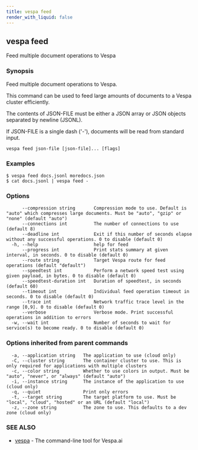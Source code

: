 ```yaml
---
title: vespa feed
render_with_liquid: false
---
```


## vespa feed

Feed multiple document operations to Vespa

### Synopsis

Feed multiple document operations to Vespa.

This command can be used to feed large amounts of documents to a Vespa cluster
efficiently.

The contents of JSON-FILE must be either a JSON array or JSON objects separated by
newline (JSONL).

If JSON-FILE is a single dash ('-'), documents will be read from standard input.


```
vespa feed json-file [json-file]... [flags]
```

### Examples

```
$ vespa feed docs.jsonl moredocs.json
$ cat docs.jsonl | vespa feed -
```

### Options

```
      --compression string       Compression mode to use. Default is "auto" which compresses large documents. Must be "auto", "gzip" or "none" (default "auto")
      --connections int          The number of connections to use (default 8)
      --deadline int             Exit if this number of seconds elapse without any successful operations. 0 to disable (default 0)
  -h, --help                     help for feed
      --progress int             Print stats summary at given interval, in seconds. 0 to disable (default 0)
      --route string             Target Vespa route for feed operations (default "default")
      --speedtest int            Perform a network speed test using given payload, in bytes. 0 to disable (default 0)
      --speedtest-duration int   Duration of speedtest, in seconds (default 60)
      --timeout int              Individual feed operation timeout in seconds. 0 to disable (default 0)
      --trace int                Network traffic trace level in the range [0,9]. 0 to disable (default 0)
      --verbose                  Verbose mode. Print successful operations in addition to errors
  -w, --wait int                 Number of seconds to wait for service(s) to become ready. 0 to disable (default 0)
```

### Options inherited from parent commands

```
  -a, --application string   The application to use (cloud only)
  -C, --cluster string       The container cluster to use. This is only required for applications with multiple clusters
  -c, --color string         Whether to use colors in output. Must be "auto", "never", or "always" (default "auto")
  -i, --instance string      The instance of the application to use (cloud only)
  -q, --quiet                Print only errors
  -t, --target string        The target platform to use. Must be "local", "cloud", "hosted" or an URL (default "local")
  -z, --zone string          The zone to use. This defaults to a dev zone (cloud only)
```

### SEE ALSO

* [vespa](vespa.html)	 - The command-line tool for Vespa.ai

